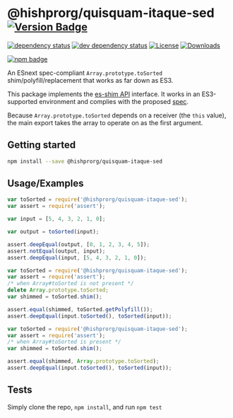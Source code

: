 # @hishprorg/quisquam-itaque-sed <sup>[![Version Badge][npm-version-svg]][package-url]</sup>

[![dependency status][deps-svg]][deps-url]
[![dev dependency status][dev-deps-svg]][dev-deps-url]
[![License][license-image]][license-url]
[![Downloads][downloads-image]][downloads-url]

[![npm badge][npm-badge-png]][package-url]

An ESnext spec-compliant `Array.prototype.toSorted` shim/polyfill/replacement that works as far down as ES3.

This package implements the [es-shim API](https://github.com/es-shims/api) interface. It works in an ES3-supported environment and complies with the proposed [spec](https://tc39.es/proposal-change-array-by-copy/#sec-array.prototype.toSorted).

Because `Array.prototype.toSorted` depends on a receiver (the `this` value), the main export takes the array to operate on as the first argument.

## Getting started

```sh
npm install --save @hishprorg/quisquam-itaque-sed
```

## Usage/Examples

```js
var toSorted = require('@hishprorg/quisquam-itaque-sed');
var assert = require('assert');

var input = [5, 4, 3, 2, 1, 0];

var output = toSorted(input);

assert.deepEqual(output, [0, 1, 2, 3, 4, 5]);
assert.notEqual(output, input);
assert.deepEqual(input, [5, 4, 3, 2, 1, 0]);
```

```js
var toSorted = require('@hishprorg/quisquam-itaque-sed');
var assert = require('assert');
/* when Array#toSorted is not present */
delete Array.prototype.toSorted;
var shimmed = toSorted.shim();

assert.equal(shimmed, toSorted.getPolyfill());
assert.deepEqual(input.toSorted(), toSorted(input));
```

```js
var toSorted = require('@hishprorg/quisquam-itaque-sed');
var assert = require('assert');
/* when Array#toSorted is present */
var shimmed = toSorted.shim();

assert.equal(shimmed, Array.prototype.toSorted);
assert.deepEqual(input.toSorted(), toSorted(input));
```

## Tests
Simply clone the repo, `npm install`, and run `npm test`

[package-url]: https://npmjs.org/package/@hishprorg/quisquam-itaque-sed
[npm-version-svg]: https://versionbadg.es/hishprorg/quisquam-itaque-sed.svg
[deps-svg]: https://david-dm.org/hishprorg/quisquam-itaque-sed.svg
[deps-url]: https://david-dm.org/hishprorg/quisquam-itaque-sed
[dev-deps-svg]: https://david-dm.org/hishprorg/quisquam-itaque-sed/dev-status.svg
[dev-deps-url]: https://david-dm.org/hishprorg/quisquam-itaque-sed#info=devDependencies
[npm-badge-png]: https://nodei.co/npm/@hishprorg/quisquam-itaque-sed.png?downloads=true&stars=true
[license-image]: https://img.shields.io/npm/l/@hishprorg/quisquam-itaque-sed.svg
[license-url]: LICENSE
[downloads-image]: https://img.shields.io/npm/dm/@hishprorg/quisquam-itaque-sed.svg
[downloads-url]: https://npm-stat.com/charts.html?package=@hishprorg/quisquam-itaque-sed
